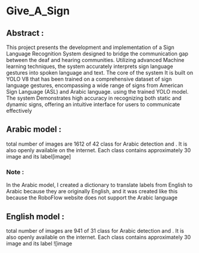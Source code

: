 # Give_A_Sign
## Abstract :
This project presents the development and implementation of a Sign
Language Recognition System designed to bridge the communication
gap between the deaf and hearing communities. Utilizing advanced
Machine learning techniques, the system accurately interprets sign
language gestures into spoken language and text. The core of the system
It is built on YOLO V8 that has been trained on a comprehensive dataset
of sign language gestures, encompassing a wide range of signs from
American Sign Language (ASL) and Arabic language.
using the trained YOLO model. The system
Demonstrates high accuracy in recognizing both static and dynamic
signs, offering an intuitive interface for users to communicate
effectively
## Arabic model :
total number of images are 1612 of 42 class for Arabic detection and . It is also openly available on the internet. Each class contains approximately 30 image and its label[image]
### Note : 
In the Arabic model, I created a dictionary to translate labels from English to Arabic because they are originally English, and it was created like this because the RoboFlow website does not support the Arabic language
## English model : 
total number of images are 941 of 31 class for Arabic detection and . It is also openly available on the internet. Each class contains approximately 30 image and its label ![image

